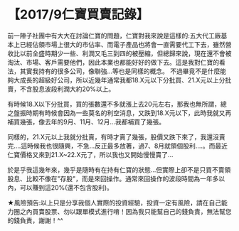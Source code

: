 # 【2017/9仁寶買賣記錄】

前一陣子社團中有大大在討論仁寶的問題，仁寶對我來說是這樣的:五大代工廠基本上已經佔領市場上很大的市佔率、而電子產品也將會一直需要代工下去，雖然營收比以前全盛時期少一些、利潤又毛三到四的被壓縮，但總歸來說，現在還不會被淘汰、市場、客戶需要他們，因此本業也都能好好的做下去。這是我對仁寶的看法，其實我持有的很多公司，像聯強...等也是同樣的概念。
不過畢竟不是什麼能夠大成長的超級好公司，所以近幾年通常我都18.X元以下分批買、21.X元以上分批賣，不含股息波段利潤大約20%以上。


有時候18.X以下分批買，買的張數還不多就漲上去20元左右，那我也無所謂，總之盤振時期有時候會因為一些莫名的利空消息，又跌到18.X元以下，此時我就又再補買幾張，像去年的9月、11月、12月...我都補買了幾張。


同樣的，21.X元以上我就分批賣，有時才賣了幾張，股價又跌下來了，我還沒賣完....這時候我也很隨興，不急...反正最多放著，過7、8月就領個股利....。而最近仁寶價格又來到21.X~22.X元了，所以我也又開始慢慢賣了...


於是乎我這幾年來，幾乎是隨時有在持有仁寶的狀態...但實際上卻不是只買不賣領股息、比較不像在"存股"，而是來回操作。通常來回操作的波段時間為一年多以內，可以賺到這20%(還不包含股利)。

★風險預告:以上只是分享我個人實際的投資經驗，投資一定有風險，請在自己能力圈之內買賣股票、勿以跟單模式進行唷！因為我只能幫自己的錢負責，無法幫您的錢負責，謝謝！^^